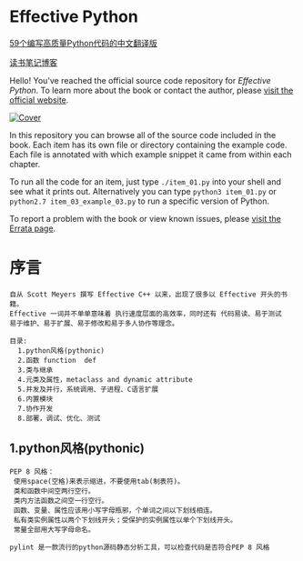 # Effective Python

[59个编写高质量Python代码的中文翻译版](https://guoruibiao.gitbooks.io/effective-python/content/)

[读书笔记博客](https://blog.csdn.net/if_it_is_deadline/article/details/80298777)

Hello! You've reached the official source code repository for _Effective Python_. To learn more about the book or contact the author, please [visit the official website](http://www.effectivepython.com).

[![Cover](./cover.jpg)](http://www.effectivepython.com)

In this repository you can browse all of the source code included in the book. Each item has its own file or directory containing the example code. Each file is annotated with which example snippet it came from within each chapter.

To run all the code for an item, just type `./item_01.py` into your shell and see what it prints out. Alternatively you can type `python3 item_01.py` or `python2.7 item_03_example_03.py` to run a specific version of Python.

To report a problem with the book or view known issues, please [visit the Errata page](./Errata.md).


# 序言
    自从 Scott Meyers 撰写 Effective C++ 以来，出现了很多以 Effective 开头的书籍。
    Effective 一词并不单单意味着 执行速度层面的高效率，同时还有 代码易读、易于测试
    易于维护、易于扩展、易于修改和易于多人协作等理念。
    
    目录:
      1.python风格(pythonic)
      2.函数 function  def 
      3.类与继承
      4.元类及属性，metaclass and dynamic attribute
      5.并发及并行，系统调用、子进程、C语言扩展
      6.内置模块
      7.协作开发
      8.部署，调试、优化、测试
## 1.python风格(pythonic)
    PEP 8 风格：
     使用space(空格)来表示缩进，不要使用tab(制表符)。
     类和函数中间空两行空行。
     类内方法函数之间空一行空行。
     函数、变量、属性应该用小写字母瓶邪，个单词之间以下划线相连。
     私有类实例属性以两个下划线开头；受保护的实例属性以单个下划线开头。
     常量全部用大写字母命名。
    
    pylint 是一款流行的python源码静态分析工具，可以检查代码是否符合PEP 8 风格
    
    
    
    
    
    
